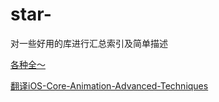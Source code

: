 # star-
对一些好用的库进行汇总索引及简单描述



<a href="hhttps://github.com/sindresorhus/awesome">各种全～</a>

<a href="https://github.com/AttackOnDobby/iOS-Core-Animation-Advanced-Techniques">翻译iOS-Core-Animation-Advanced-Techniques</a>


    
